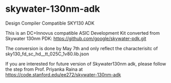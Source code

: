 # skywater-130nm-adk
Design Compiler Compatible SKY130 ADK

This is an DC+Innovus compatible ASIC Development Kit converted from Skywater 130nm PDK: https://github.com/google/skywater-pdk.git

The conversion is done by May 7th and only reflect the characterisitc of sky130_fd_sc_hd__tt_025C_1v80.lib.json 

If you are interested for future version of Skywater130nm adk, please follow the step from Prof. Priyanka Raina at https://code.stanford.edu/ee272/skywater-130nm-adk
